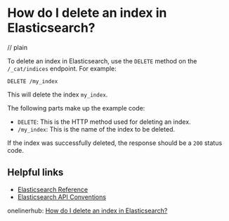 # How do I delete an index in Elasticsearch?
// plain

To delete an index in Elasticsearch, use the `DELETE` method on the `/_cat/indices` endpoint. For example:

```
DELETE /my_index
```

This will delete the index `my_index`.

The following parts make up the example code:

* `DELETE`: This is the HTTP method used for deleting an index.
* `/my_index`: This is the name of the index to be deleted.

If the index was successfully deleted, the response should be a `200` status code.

## Helpful links

* [Elasticsearch Reference](https://www.elastic.co/guide/en/elasticsearch/reference/current/indices-delete-index.html)
* [Elasticsearch API Conventions](https://www.elastic.co/guide/en/elasticsearch/reference/current/api-conventions.html)

onelinerhub: [How do I delete an index in Elasticsearch?](https://onelinerhub.com/elasticsearch/how-do-i-delete-an-index-in-elasticsearch)